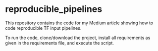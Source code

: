 # reproducible_pipelines
This repository contains the code for my Medium article showing how to code reproducible TF input pipelines.

To run the code, clone/download the project, install all requirements as given in the requirements file, and execute the script.
